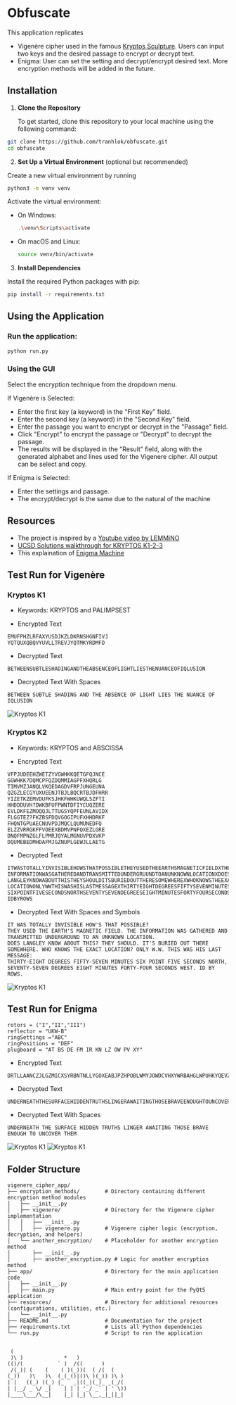 # Obfuscate

This application replicates
- Vigenère cipher used in the famous [Kryptos Sculpture](https://mathweb.ucsd.edu/~crypto/Projects/KarlWang/index.html). Users can input two keys and the desired passage to encrypt or decrypt text.
- Enigma: User can set the setting and decrypt/encrypt desired text.
More encryption methods will be added in the future.

## Installation

1. **Clone the Repository**

   To get started, clone this repository to your local machine using the following command:

```bash
git clone https://github.com/tranhlok/obfuscate.git
cd obfuscate
```
2. **Set Up a Virtual Environment** (optional but recommended)

Create a new virtual environment by running

```bash
python3 -m venv venv
```

Activate the virtual environment:
- On Windows:
  ```bash
  .\venv\Scripts\activate
  ```
- On macOS and Linux:
  ```bash
  source venv/bin/activate
  ```


3. **Install Dependencies**

Install the required Python packages with pip:

```bash
pip install -r requirements.txt
```

## Using the Application
### Run the application:
```bash
python run.py
```
### Using the GUI
Select the encryption technique from the dropdown menu. 

If Vigenère is Selected:

- Enter the first key (a keyword) in the "First Key" field.
- Enter the second key (a keyword) in the "Second Key" field.
- Enter the passage you want to encrypt or decrypt in the "Passage" field.
- Click "Encrypt" to encrypt the passage or "Decrypt" to decrypt the passage.
- The results will be displayed in the "Result" field, along with the generated alphabet and lines used for the Vigenere cipher. All output can be select and copy.

If Enigma is Selected:
- Enter the settings and passage.
- The encrypt/decrypt is the same due to the natural of the machine
## Resources
- The project is inspired by a [Youtube video by LEMMiNO](https://youtu.be/jVpsLMCIB0Y?si=ZF-hhTSyXFATFKFZ)
- [UCSD Solutions walkthrough for KRYPTOS K1-2-3](https://mathweb.ucsd.edu/~crypto/Projects/KarlWang/index2.html)
- This explaination of [Enigma Machine](https://www.101computing.net/enigma-encoder/)
## Test Run for Vigenère

### Kryptos K1
- Keywords: KRYPTOS and PALIMPSEST

- Encrypted Text
```
EMUFPHZLRFAXYUSDJKZLDKRNSHGNFIVJ
YQTQUXQBQVYUVLLTREVJYQTMKYRDMFD
```

- Decrypted Text
```
BETWEENSUBTLESHADINGANDTHEABSENCEOFLIGHTLIESTHENUANCEOFIQLUSION
```
- Decrypted Text  With Spaces
```
BETWEEN SUBTLE SHADING AND THE ABSENCE OF LIGHT LIES THE NUANCE OF IQLUSION
```
![Kryptos K1](fig/k1.png)

### Kryptos K2
- Keywords: KRYPTOS and ABSCISSA

- Encrypted Text
```
VFPJUDEEHZWETZYVGWHKKQETGFQJNCE
GGWHKK?DQMCPFQZDQMMIAGPFXHQRLG
TIMVMZJANQLVKQEDAGDVFRPJUNGEUNA
QZGZLECGYUXUEENJTBJLBQCRTBJDFHRR
YIZETKZEMVDUFKSJHKFWHKUWQLSZFTI
HHDDDUVH?DWKBFUFPWNTDFIYCUQZERE
EVLDKFEZMOQQJLTTUGSYQPFEUNLAVIDX
FLGGTEZ?FKZBSFDQVGOGIPUFXHHDRKF
FHQNTGPUAECNUVPDJMQCLQUMUNEDFQ
ELZZVRRGKFFVOEEXBDMVPNFQXEZLGRE
DNQFMPNZGLFLPMRJQYALMGNUVPDXVKP
DQUMEBEDMHDAFMJGZNUPLGEWJLLAETG
```

- Decrypted Text
```
ITWASTOTALLYINVISIBLEHOWSTHATPOSSIBLETHEYUSEDTHEEARTHSMAGNETICFIELDXTHE 
INFORMATIONWASGATHEREDANDTRANSMITTEDUNDERGRUUNDTOANUNKNOWNLOCATIONXDOES
LANGLEYKNOWABOUTTHISTHEYSHOULDITSBURIEDOUTTHERESOMEWHEREXWHOKNOWSTHEEXACT
LOCATIONONLYWWTHISWASHISLASTMESSAGEXTHIRTYEIGHTDEGREESFIFTYSEVENMINUTES
SIXPOINTFIVESECONDSNORTHSEVENTYSEVENDEGREESEIGHTMINUTESFORTYFOURSECONDSWEST
IDBYROWS
```
- Decrypted Text  With Spaces and Symbols
```
IT WAS TOTALLY INVISIBLE HOW'S THAT POSSIBLE?
THEY USED THE EARTH'S MAGNETIC FIELD. THE INFORMATION WAS GATHERED AND TRANSMITTED UNDERGROUND TO AN UNKNOWN LOCATION.
DOES LANGLEY KNOW ABOUT THIS? THEY SHOULD. IT'S BURIED OUT THERE SOMEWHERE. WHO KNOWS THE EXACT LOCATION? ONLY W.W. THIS WAS HIS LAST MESSAGE:
THIRTY-EIGHT DEGREES FIFTY-SEVEN MINUTES SIX POINT FIVE SECONDS NORTH, SEVENTY-SEVEN DEGREES EIGHT MINUTES FORTY-FOUR SECONDS WEST. ID BY ROWS.
```

![Kryptos K1](fig/k2.png)

## Test Run for Enigma
```
rotors = ("I","II","III")
reflector = "UKW-B"
ringSettings ="ABC"
ringPositions = "DEF" 
plugboard = "AT BS DE FM IR KN LZ OW PV XY"
```
- Encrypted Text
```
DRTLLAANCZJLGZMICXSYRBNTNLLYGOXEABJPZHPOBLWMYJOWDCVHXYWRBAHGLWPUHKYQEVZVNNP```
```
- Decrypted Text
```
UNDERNEATHTHESURFACEHIDDENTRUTHSLINGERAWAITINGTHOSEBRAVEENOUGHTOUNCOVERTHEM
```
- Decrypted Text  With Spaces
```
UNDERNEATH THE SURFACE HIDDEN TRUTHS LINGER AWAITING THOSE BRAVE ENOUGH TO UNCOVER THEM
```
![Kryptos K1](fig/e1.png)
![Kryptos K1](fig/e2.png)


## Folder Structure
```
vigenere_cipher_app/
├── encryption_methods/        # Directory containing different encryption method modules
│   ├── __init__.py           
│   ├── vigenere/              # Directory for the Vigenere cipher implementation
│   │   ├── __init__.py        
│   │   ├── vigenere.py        # Vigenere cipher logic (encryption, decryption, and helpers)
│   └── another_encryption/    # Placeholder for another encryption method
│       ├── __init__.py       
│       ├── another_encryption.py # Logic for another encryption method
├── app/                       # Directory for the main application code
│   ├── __init__.py            
│   ├── main.py                # Main entry point for the PyQt5 application
├── resources/                 # Directory for additional resources (configurations, utilities, etc.)
│   └── __init__.py            
├── README.md                  # Documentation for the project
├── requirements.txt           # Lists all Python dependencies
└── run.py                     # Script to run the application
```

```

 (                                     
 )\ )             *   )                
(()/(           ` )  /((      )        
 /(_)) (    (    ( )(_))(  ( /(  (     
(_))   )\   )\  (_(_()|()\ )(_)) )\ )  
| |   ((_) ((_) |_   _|((_|(_)_ _(_/(  
| |__/ _ \/ _|    | | | '_/ _` | ' \)) 
|____\___/\__|    |_| |_| \__,_|_||_|  
                                       
                                                                                                                                                         
```